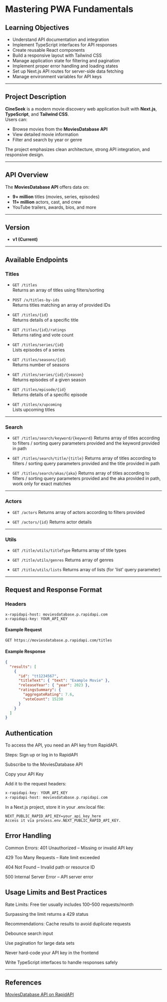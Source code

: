 # Mastering PWA Fundamentals

## Learning Objectives

- Understand API documentation and integration
- Implement TypeScript interfaces for API responses
- Create reusable React components
- Build a responsive layout with Tailwind CSS
- Manage application state for filtering and pagination
- Implement proper error handling and loading states
- Set up Next.js API routes for server-side data fetching
- Manage environment variables for API keys

---

## Project Description

**CineSeek** is a modern movie discovery web application built with **Next.js**, **TypeScript**, and **Tailwind CSS**.  
Users can:
- Browse movies from the **MoviesDatabase API**
- View detailed movie information
- Filter and search by year or genre

The project emphasizes clean architecture, strong API integration, and responsive design.

---

## API Overview

The **MoviesDatabase API** offers data on:
- **9+ million** titles (movies, series, episodes)
- **11+ million** actors, cast, and crew
- YouTube trailers, awards, bios, and more

---

## Version

- **v1 (Current)**

---

## Available Endpoints

### Titles

- `GET /titles`  
  Returns an array of titles using filters/sorting

- `POST /x/titles-by-ids`  
  Returns titles matching an array of provided IDs

- `GET /titles/{id}`  
  Returns details of a specific title

- `GET /titles/{id}/ratings`  
  Returns rating and vote count

- `GET /titles/series/{id}`  
  Lists episodes of a series

- `GET /titles/seasons/{id}`  
  Returns number of seasons

- `GET /titles/series/{id}/{season}`  
  Returns episodes of a given season

- `GET /titles/episode/{id}`  
  Returns details of a specific episode

- `GET /titles/x/upcoming`  
  Lists upcoming titles

---

### Search

- `GET /titles/search/keyword/{keyword}`
  Returns array of titles according to filters / sorting query parameters provided and the keyword provided in path
  
- `GET /titles/search/title/{title}`
  Returns array of titles according to filters / sorting query parameters provided and the title provided in path
  
- `GET /titles/search/akas/{aka}`
  Returns array of titles according to filters / sorting query parameters provided and the aka provided in path, work only for exact matches

---

### Actors

- `GET /actors`
  Returns array of actors according to filters provided
  
- `GET /actors/{id}`
   Returns actor details
  

---

###  Utils

- `GET /title/utils/titleType`
  Returns array of title types
  
- `GET /title/utils/genres`
  Returns array of genres

- `GET /title/utils/lists`
   Returns array of lists (for 'list' query parameter)

---

## Request and Response Format

### Headers

```http
x-rapidapi-host: moviesdatabase.p.rapidapi.com
x-rapidapi-key: YOUR_API_KEY
```

#### Example Request
```bash
GET https://moviesdatabase.p.rapidapi.com/titles
```

#### Example Response
```json
{
  "results": [
    {
      "id": "tt1234567",
      "titleText": { "text": "Example Movie" },
      "releaseYear": { "year": 2023 },
      "ratingsSummary": {
        "aggregateRating": 7.6,
        "voteCount": 15230
      }
    }
  ]
}
```

## Authentication
To access the API, you need an API key from RapidAPI.

Steps:
Sign up or log in to RapidAPI

Subscribe to the MoviesDatabase API

Copy your API Key

Add it to the request headers:

```h
x-rapidapi-key: YOUR_API_KEY
x-rapidapi-host: moviesdatabase.p.rapidapi.com
```
In a Next.js project, store it in your .env.local file:

```env
NEXT_PUBLIC_RAPID_API_KEY=your_api_key_here
Access it via process.env.NEXT_PUBLIC_RAPID_API_KEY.
```

## Error Handling
Common Errors:
401 Unauthorized – Missing or invalid API key

429 Too Many Requests – Rate limit exceeded

404 Not Found – Invalid path or resource ID

500 Internal Server Error – API server error


## Usage Limits and Best Practices
Rate Limits:
Free tier usually includes 100–500 requests/month

Surpassing the limit returns a 429 status

Recommendations:
Cache results to avoid duplicate requests

Debounce search input

Use pagination for large data sets

Never hard-code your API key in the frontend

Write TypeScript interfaces to handle responses safely

---

## References
[MoviesDatabase API on RapidAPI](https://rapidapi.com/SAdrian/api/moviesdatabase)
